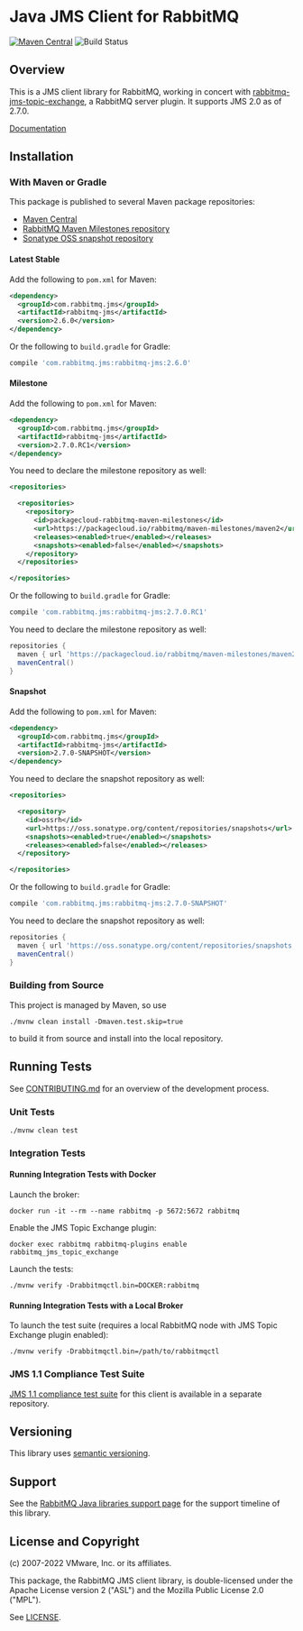 # Java JMS Client for RabbitMQ

[![Maven Central](https://maven-badges.herokuapp.com/maven-central/com.rabbitmq.jms/rabbitmq-jms/badge.svg)](https://maven-badges.herokuapp.com/maven-central/com.rabbitmq.jms/rabbitmq-jms)
![Build Status](https://github.com/rabbitmq/rabbitmq-jms-client/workflows/Build%20(Linux)/badge.svg?branch=main)

## Overview

This is a JMS client library for RabbitMQ, working in concert with [rabbitmq-jms-topic-exchange](https://github.com/rabbitmq/rabbitmq-server/tree/master/deps/rabbitmq_jms_topic_exchange),
a RabbitMQ server plugin.
It supports JMS 2.0 as of 2.7.0.

[Documentation](https://rabbitmq.com/jms-client.html)

## Installation

### With Maven or Gradle

This package is published to several Maven package repositories:

 * [Maven Central](https://search.maven.org/#search%7Cga%7C1%7Cg%3A%22com.rabbitmq.jms%22%20AND%20a%3A%22rabbitmq-jms%22)
 * [RabbitMQ Maven Milestones repository](https://packagecloud.io/rabbitmq/maven-milestones)
 * [Sonatype OSS snapshot repository](https://oss.sonatype.org/content/repositories/snapshots/com/rabbitmq/jms/rabbitmq-jms/)

#### Latest Stable

Add the following to `pom.xml` for Maven:

```xml
<dependency>
  <groupId>com.rabbitmq.jms</groupId>
  <artifactId>rabbitmq-jms</artifactId>
  <version>2.6.0</version>
</dependency>
```

Or the following to `build.gradle` for Gradle:

```groovy
compile 'com.rabbitmq.jms:rabbitmq-jms:2.6.0'
```

#### Milestone

Add the following to `pom.xml` for Maven:

```xml
<dependency>
  <groupId>com.rabbitmq.jms</groupId>
  <artifactId>rabbitmq-jms</artifactId>
  <version>2.7.0.RC1</version>
</dependency>
```

You need to declare the milestone repository as well:

```xml
<repositories>

  <repositories>
    <repository>
      <id>packagecloud-rabbitmq-maven-milestones</id>
      <url>https://packagecloud.io/rabbitmq/maven-milestones/maven2</url>
      <releases><enabled>true</enabled></releases>
      <snapshots><enabled>false</enabled></snapshots>
    </repository>
  </repositories>

</repositories>
```

Or the following to `build.gradle` for Gradle:

```groovy
compile 'com.rabbitmq.jms:rabbitmq-jms:2.7.0.RC1'
```

You need to declare the milestone repository as well:

```groovy
repositories {
  maven { url 'https://packagecloud.io/rabbitmq/maven-milestones/maven2' }
  mavenCentral()
}
```

#### Snapshot

Add the following to `pom.xml` for Maven:

```xml
<dependency>
  <groupId>com.rabbitmq.jms</groupId>
  <artifactId>rabbitmq-jms</artifactId>
  <version>2.7.0-SNAPSHOT</version>
</dependency>
```

You need to declare the snapshot repository as well:

```xml
<repositories>

  <repository>
    <id>ossrh</id>
    <url>https://oss.sonatype.org/content/repositories/snapshots</url>
    <snapshots><enabled>true</enabled></snapshots>
    <releases><enabled>false</enabled></releases>
  </repository>

</repositories>
```

Or the following to `build.gradle` for Gradle:

```groovy
compile 'com.rabbitmq.jms:rabbitmq-jms:2.7.0-SNAPSHOT'
```

You need to declare the snapshot repository as well:

```groovy
repositories {
  maven { url 'https://oss.sonatype.org/content/repositories/snapshots' }
  mavenCentral()
}
```

### Building from Source

This project is managed by Maven, so use

    ./mvnw clean install -Dmaven.test.skip=true

to build it from source and install into the local repository.


## Running Tests

See [CONTRIBUTING.md](./CONTRIBUTING.md) for an overview of the development process.

### Unit Tests

    ./mvnw clean test

### Integration Tests

#### Running Integration Tests with Docker

Launch the broker:

    docker run -it --rm --name rabbitmq -p 5672:5672 rabbitmq

Enable the JMS Topic Exchange plugin:

    docker exec rabbitmq rabbitmq-plugins enable rabbitmq_jms_topic_exchange

Launch the tests:

    ./mvnw verify -Drabbitmqctl.bin=DOCKER:rabbitmq

#### Running Integration Tests with a Local Broker

To launch the test suite (requires a local RabbitMQ node with JMS Topic Exchange plugin enabled):

    ./mvnw verify -Drabbitmqctl.bin=/path/to/rabbitmqctl

### JMS 1.1 Compliance Test Suite

[JMS 1.1 compliance test suite](https://github.com/rabbitmq/rabbitmq-jms-cts) for this client is available
in a separate repository.

## Versioning

This library uses [semantic versioning](https://semver.org/).

## Support

See the [RabbitMQ Java libraries support page](https://www.rabbitmq.com/java-versions.html)
for the support timeline of this library.

## License and Copyright

(c) 2007-2022 VMware, Inc. or its affiliates.

This package, the RabbitMQ JMS client library, is double-licensed
under the Apache License version 2 ("ASL") and the Mozilla Public License
2.0 ("MPL").

See [LICENSE](./LICENSE).
